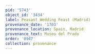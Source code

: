 ```yaml
---
pid: '5743'
object_id: '3434'
label: Peasant Wedding Feast (Madrid)
provenance_date: '1703'
provenance_location: Spain, Madrid
provenance_text: Museo del Prado
order: '0947'
collection: provenance
---
```

